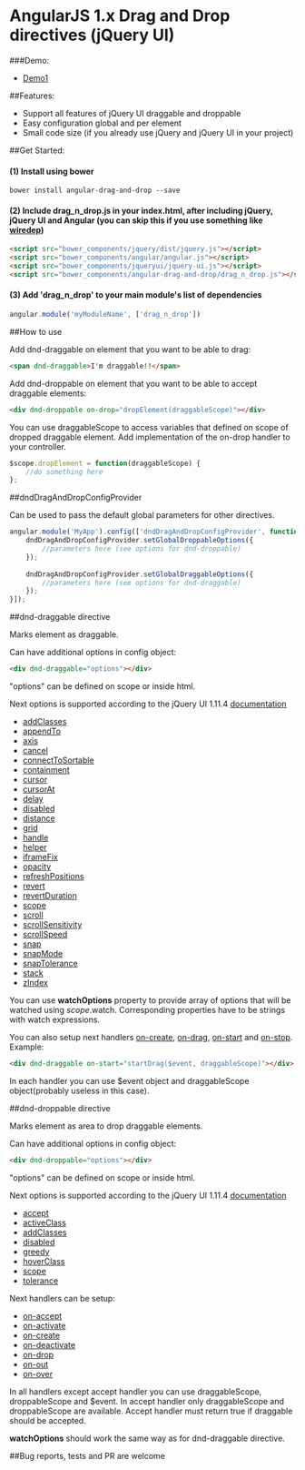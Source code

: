 AngularJS 1.x Drag and Drop directives (jQuery UI)
=====================
###Demo:

* [Demo1](https://rawgit.com/kshutkin/drag_n_drop/master/demo1/index.html)

##Features:

* Support all features of jQuery UI draggable and droppable
* Easy configuration global and per element
* Small code size (if you already use jQuery and jQuery UI in your project)

##Get Started:
 
#### (1) Install using bower

    bower install angular-drag-and-drop --save

#### (2) Include drag_n_drop.js in your index.html, after including jQuery, jQuery UI and Angular (you can skip this if you use something like [wiredep](https://github.com/taptapship/wiredep))

```html
<script src="bower_components/jquery/dist/jquery.js"></script>
<script src="bower_components/angular/angular.js"></script>
<script src="bower_components/jqueryui/jquery-ui.js"></script>
<script src="bower_components/angular-drag-and-drop/drag_n_drop.js"></script>
```

#### (3) Add 'drag_n_drop' to your main module's list of dependencies

```javascript
angular.module('myModuleName', ['drag_n_drop'])
```

##How to use

Add dnd-draggable on element that you want to be able to drag:

```html
<span dnd-draggable>I'm draggable!!</span>
```

Add dnd-droppable on element that you want to be able to accept draggable elements:

```html
<div dnd-droppable on-drop="dropElement(draggableScope)"></div>
```

You can use draggableScope to access variables that defined on scope of dropped draggable element.
Add implementation of the on-drop handler to your controller.

```javascript
$scope.dropElement = function(draggableScope) {
    //do something here
};
```

##dndDragAndDropConfigProvider

Can be used to pass the default global parameters for other directives.

```javascript
angular.module('MyApp').config(['dndDragAndDropConfigProvider', function(dndDragAndDropConfigProvider) {
    dndDragAndDropConfigProvider.setGlobalDroppableOptions({
        //parameters here (see options for dnd-droppable)
    });
    
    dndDragAndDropConfigProvider.setGlobalDraggableOptions({
        //parameters here (see options for dnd-draggable)
    });
}]);
```

##dnd-draggable directive

Marks element as draggable.

Can have additional options in config object:

```html
<div dnd-draggable="options"></div>
```

"options" can be defined on scope or inside html.

Next options is supported according to the jQuery UI 1.11.4 [documentation](http://api.jqueryui.com/draggable/)

* [addClasses](http://api.jqueryui.com/draggable/#option-addClasses)
* [appendTo](http://api.jqueryui.com/draggable/#option-appendTo)
* [axis](http://api.jqueryui.com/draggable/#option-axis)
* [cancel](http://api.jqueryui.com/draggable/#option-cancel)
* [connectToSortable](http://api.jqueryui.com/draggable/#option-connectToSortable)
* [containment](http://api.jqueryui.com/draggable/#option-containment)
* [cursor](http://api.jqueryui.com/draggable/#option-cursor)
* [cursorAt](http://api.jqueryui.com/draggable/#option-cursorAt)
* [delay](http://api.jqueryui.com/draggable/#option-delay)
* [disabled](http://api.jqueryui.com/draggable/#option-disabled)
* [distance](http://api.jqueryui.com/draggable/#option-distance)
* [grid](http://api.jqueryui.com/draggable/#option-grid)
* [handle](http://api.jqueryui.com/draggable/#option-handle)
* [helper](http://api.jqueryui.com/draggable/#option-helper)
* [iframeFix](http://api.jqueryui.com/draggable/#option-iframeFix)
* [opacity](http://api.jqueryui.com/draggable/#option-opacity)
* [refreshPositions](http://api.jqueryui.com/draggable/#option-refreshPositions)
* [revert](http://api.jqueryui.com/draggable/#option-revert)
* [revertDuration](http://api.jqueryui.com/draggable/#option-revertDuration)
* [scope](http://api.jqueryui.com/draggable/#option-scope)
* [scroll](http://api.jqueryui.com/draggable/#option-scroll)
* [scrollSensitivity](http://api.jqueryui.com/draggable/#option-scrollSensitivity)
* [scrollSpeed](http://api.jqueryui.com/draggable/#option-scrollSpeed)
* [snap](http://api.jqueryui.com/draggable/#option-snap)
* [snapMode](http://api.jqueryui.com/draggable/#option-snapMode)
* [snapTolerance](http://api.jqueryui.com/draggable/#option-snapTolerance)
* [stack](http://api.jqueryui.com/draggable/#option-stack)
* [zIndex](http://api.jqueryui.com/draggable/#option-zIndex)

You can use **watchOptions** property to provide array of options that will be watched using $scope.$watch. Corresponding properties have to be strings with watch expressions.

You can also setup next handlers [on-create](http://api.jqueryui.com/draggable/#event-create), [on-drag](http://api.jqueryui.com/draggable/#event-drag), [on-start](http://api.jqueryui.com/draggable/#event-start) and [on-stop](http://api.jqueryui.com/draggable/#event-stop).
Example:

```html
<div dnd-draggable on-start="startDrag($event, draggableScope)"></div>
```

In each handler you can use $event object and draggableScope object(probably useless in this case).

##dnd-droppable directive

Marks element as area to drop draggable elements.

Can have additional options in config object:

```html
<div dnd-droppable="options"></div>
```

"options" can be defined on scope or inside html.

Next options is supported according to the jQuery UI 1.11.4 [documentation](http://api.jqueryui.com/droppable/)

* [accept](http://api.jqueryui.com/droppable/#option-accept)
* [activeClass](http://api.jqueryui.com/droppable/#option-activeClass)
* [addClasses](http://api.jqueryui.com/droppable/#option-addClasses)
* [disabled](http://api.jqueryui.com/droppable/#option-disabled)
* [greedy](http://api.jqueryui.com/droppable/#option-greedy)
* [hoverClass](http://api.jqueryui.com/droppable/#option-hoverClass)
* [scope](http://api.jqueryui.com/droppable/#option-scope)
* [tolerance](http://api.jqueryui.com/droppable/#option-tolerance)

Next handlers can be setup:

* [on-accept](http://api.jqueryui.com/droppable/#option-accept)
* [on-activate](http://api.jqueryui.com/droppable/#event-activate)
* [on-create](http://api.jqueryui.com/droppable/#event-create)
* [on-deactivate](http://api.jqueryui.com/droppable/#event-deactivate)
* [on-drop](http://api.jqueryui.com/droppable/#event-drop)
* [on-out](http://api.jqueryui.com/droppable/#event-out)
* [on-over](http://api.jqueryui.com/droppable/#event-over)

In all handlers except accept handler you can use draggableScope, droppableScope and $event. In accept handler only draggableScope and droppableScope are available. Accept handler must return true if draggable should be accepted.

**watchOptions** should work the same way as for dnd-draggable directive.

##Bug reports, tests and PR are welcome